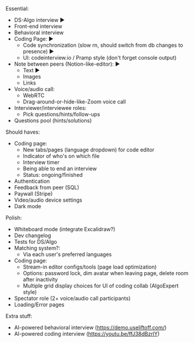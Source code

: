 Essential:
- DS-Algo interview ▶
- Front-end interview
- Behavioral interview
- Coding Page: ▶
    - Code synchronization (slow rn, should switch from db changes to presence) ▶
    - UI: codeinterview.io / Pramp style (don't forget console output)
- Note between peers (Notion-like-editor): ▶
    - Text ▶
    - Images
    - Links
- Voice/audio call:
    - WebRTC
    - Drag-around-or-hide-like-Zoom voice call
- Interviewer/interviewee roles:
    - Pick questions/hints/follow-ups
- Questions pool (hints/solutions) 

Should haves:
- Coding page:
    - New tabs/pages (language dropdown) for code editor
    - Indicator of who's on which file
    - Interview timer
    - Being able to end an interview
    - Status: ongoing/finished
- Authentication
- Feedback from peer (SQL)
- Paywall (Stripe)
- Video/audio device settings
- Dark mode

Polish:
- Whiteboard mode (integrate Excalidraw?)
- Dev changelog
- Tests for DS/Algo
- Matching system?:
    - Via each user's preferred languages
- Coding page:
    - Stream-in editor configs/tools (page load optimization)
    - Options: password lock, dim avatar when leaving page, delete room after inactivity
    - Multiple grid display choices for UI of coding collab (AlgoExpert style)
- Spectator role (2+ voice/audio call participants)
- Loading/Error pages

Extra stuff:
- AI-powered behavioral interview (https://demo.useliftoff.com/)
- AI-powered coding interview (https://youtu.be/ffJ38dBzrlY)
